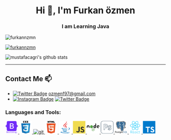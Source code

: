 <h1 align="center">Hi 👋, I'm Furkan özmen</h1>
<h3 align="center">I am Learning Java</h3>

<p align="left"> <img src="https://komarev.com/ghpvc/?username=furkannzmn&label=Profile%20views&color=00ffff&style=flat" alt="furkannzmn" /> </p>

<p align="left"> <a href="https://twitter.com/furkannzmn" target="blank"><img src="https://img.shields.io/twitter/follow/furkannzmn?logo=twitter&style=for-the-badge" alt="furkannzmn" /></a> </p>



  ![mustafacagri's github stats](https://github-readme-stats.vercel.app/api?username=furkannzmnn&show_icons=true&theme=tokyonight)

  
  ----------------------------------------------------------------------------------------------------------------------------------------
  
  ## Contact Me 📫
 
- [![Twitter Badge](https://img.shields.io/badge/Gmail-D14836?style=for-the-badge&logo=gmail&logoColor=white)]() ozmenf97@gmail.com 
- [![Instagram Badge](https://img.shields.io/badge/Furkanözmen-follow%20on%20instagram-purple?style=for-the-badge&logo=instagram)](https://instagram.com/furkannzmn?igshid=bn1hsajmm6kp) 
  [![Twitter Badge](https://img.shields.io/badge/Furkanözmen-follow%20on%20twitter-blue?style=for-the-badge&logo=twitter)](https://twitter.com/Furkannzmn) 

  
  

<h3 align="left">Languages and Tools:</h3>
<p align="left"> <a href="https://getbootstrap.com" target="_blank"> <img src="https://raw.githubusercontent.com/devicons/devicon/master/icons/bootstrap/bootstrap-plain-wordmark.svg" alt="bootstrap" width="40" height="40"/> </a> <a href="https://www.w3schools.com/css/" target="_blank"> <img src="https://raw.githubusercontent.com/devicons/devicon/master/icons/css3/css3-original-wordmark.svg" alt="css3" width="40" height="40"/> </a> <a href="https://git-scm.com/" target="_blank"> <img src="https://www.vectorlogo.zone/logos/git-scm/git-scm-icon.svg" alt="git" width="40" height="40"/> </a> <a href="https://www.w3.org/html/" target="_blank"> <img src="https://raw.githubusercontent.com/devicons/devicon/master/icons/html5/html5-original-wordmark.svg" alt="html5" width="40" height="40"/> </a> <a href="https://www.java.com" target="_blank"> <img src="https://raw.githubusercontent.com/devicons/devicon/master/icons/java/java-original.svg" alt="java" width="40" height="40"/> </a> <a href="https://developer.mozilla.org/en-US/docs/Web/JavaScript" target="_blank"> <img src="https://raw.githubusercontent.com/devicons/devicon/master/icons/javascript/javascript-original.svg" alt="javascript" width="40" height="40"/> </a> <a href="https://nodejs.org" target="_blank"> <img src="https://raw.githubusercontent.com/devicons/devicon/master/icons/nodejs/nodejs-original-wordmark.svg" alt="nodejs" width="40" height="40"/> </a> <a href="https://www.photoshop.com/en" target="_blank"> <img src="https://raw.githubusercontent.com/devicons/devicon/master/icons/photoshop/photoshop-line.svg" alt="photoshop" width="40" height="40"/> </a> <a href="https://www.postgresql.org" target="_blank"> <img src="https://raw.githubusercontent.com/devicons/devicon/master/icons/postgresql/postgresql-original-wordmark.svg" alt="postgresql" width="40" height="40"/> </a> <a href="https://reactjs.org/" target="_blank"> <img src="https://raw.githubusercontent.com/devicons/devicon/master/icons/react/react-original-wordmark.svg" alt="react" width="40" height="40"/> </a> <a href="https://www.typescriptlang.org/" target="_blank"> <img src="https://raw.githubusercontent.com/devicons/devicon/master/icons/typescript/typescript-original.svg" alt="typescript" width="40" height="40"/> </a> </p>
